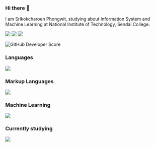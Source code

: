### Hi there 👋
I am Srikokcharoen Phongwit, studying about Information System and Machine Learning at National Institute of Technology, Sendai College.

![](https://github-profile-summary-cards.vercel.app/api/cards/profile-details?username=bamboo51)
![](https://github-profile-summary-cards.vercel.app/api/cards/stats?username=bamboo51)
![](https://github-profile-summary-cards.vercel.app/api/cards/repos-per-language?username=bamboo51)


![GitHub Developer Score](https://github-stats-eta-two.vercel.app/api/stats/bamboo51)

### Languages
![](https://skillicons.dev/icons?i=c,cpp,java,py)

### Markup Languages
![](https://skillicons.dev/icons?i=html,css)

### Machine Learning
![](https://skillicons.dev/icons?i=tensorflow,pytorch)

### Currently studying
![](https://skillicons.dev/icons?i=javascript,typescript,react,nextjs,django,expressjs)
